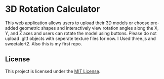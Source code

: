 # 3D Rotation Calculator

This web application allows users to upload their 3D models or choose pre-added geometric shapes and interactively view rotation angles along the X, Y, and Z axes and users can rotate the model using buttons. Please do not upload .gltf objects with seperate texture files for now. I Used three.js and sweetalert2. Also this is my first repo.

## License

This project is licensed under the [MIT License](https://opensource.org/licenses/MIT).
